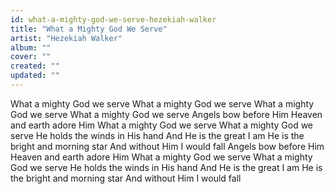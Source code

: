 ```yaml
---
id: what-a-mighty-god-we-serve-hezekiah-walker
title: "What a Mighty God We Serve"
artist: "Hezekiah Walker"
album: ""
cover: ""
created: ""
updated: ""
---
```


What a mighty God we serve
What a mighty God we serve
What a mighty God we serve
What a mighty God we serve
Angels bow before Him
Heaven and earth adore Him
What a mighty God we serve
What a mighty God we serve
He holds the winds in His hand
And He is the great I am
He is the bright and morning star
And without Him I would fall
Angels bow before Him
Heaven and earth adore Him
What a mighty God we serve
What a mighty God we serve
He holds the winds in His hand
And He is the great I am
He is the bright and morning star
And without Him I would fall